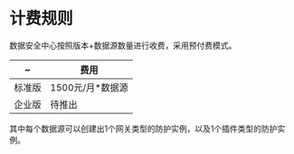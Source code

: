 # 计费规则

数据安全中心按照版本+数据源数量进行收费，采用预付费模式。


~ | 费用 | 
---------|----------
标准版 | 1500元/月*数据源
企业版 | 待推出


其中每个数据源可以创建出1个网关类型的防护实例，以及1个插件类型的防护实例。